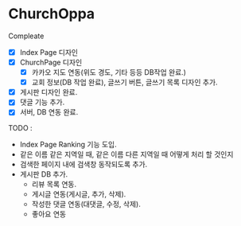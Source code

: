 # ChurchOppa
 Compleate
 - [x] Index Page 디자인 
 - [x] ChurchPage 디자인 
    - [x] 카카오 지도 연동(위도 경도, 기타 등등 DB작업 완료.)
    - [x] 교회 정보(DB 작업 완료), 글쓰기 버튼, 글쓰기 목록 디자인 추가.
 - [x] 게시판 디자인 완료.
 - [x] 댓글 기능 추가.
 - [x] 서버, DB 연동 완료. 
 
TODO :
 - Index Page Ranking 기능 도입.
 - 같은 이름 같은 지역일 때, 같은 이름 다른 지역일 때 어떻게 처리 할 것인지
 - 검색한 페이지 내에 검색창 동작되도록 추가.
 - 게시판 DB 추가.
   - 리뷰 목록 연동.
   - 게시글 연동(게시글, 추가, 삭제).
   - 작성한 댓글 연동(대댓글, 수정, 삭제).
   - 좋아요 연동
